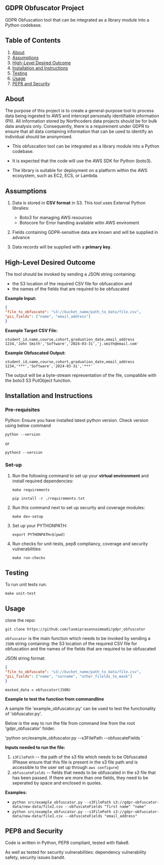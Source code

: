 ## GDPR Obfuscator Project
GDPR Obfuscation tool that can be integrated as a library module into a Python codebase.

## Table of Contents
1. [About](#about)
2. [Assumptions](#assumptions)
3. [High-Level Desired Outcome](#high-level-desired-outcome)
4. [Installation and Instructions](#installation-and-instructions)
5. [Testing](#testing)
6. [Usage](#usage)
7. [PEP8 and Security](#pep8-and-security)
 

## About
The purpose of this project is to create a general-purpose tool to process data being ingested to AWS and intercept personally identifiable information (PII). All information stored by Northcoders data projects should be for bulk data analysis only. Consequently, there is a requirement under GDPR to ensure that all data containing information that can be used to identify an individual should be anonymised.

- This obfuscation tool can be integrated as a library module into a Python codebase.

- It is expected that the code will use the AWS SDK for Python (boto3).

- The library is suitable for deployment on a platform within the AWS ecosystem, such as EC2, ECS, or Lambda.

## Assumptions 
1. Data is stored in **CSV format** in S3. This tool uses External Python libralies:
    - Boto3 for managing AWS resources
    - Botocore for Error handling available witin AWS enviroment

2. Fields containing GDPR-sensitive data are known and will be supplied in advance

3. Data records will be supplied with a **primary key**.


## High-Level Desired Outcome

The tool should be invoked by sending a JSON string containing: 
- the S3 location of the required CSV file for obfuscation and
- the names of the fields that are required to be obfuscated

**Example Input:**
```json
{
"file_to_obfuscate": "s3://bucket_name/path_to_data/file.csv",
"pii_fields": ["name", "email_address"]
}
```

**Example Target CSV File:**

```
student_id,name,course,cohort,graduation_date,email_address
1234,'John Smith','Software','2024-03-31','j.smith@email.com'
```
**Example Obfuscated Output:**

```
student_id,name,course,cohort,graduation_date,email_address
1234,'***','Software','2024-03-31','***'
```

The output will be a byte-stream representation of the file, compatible with the boto3 S3 PutObject function.

## Installation and Instructions

### Pre-requisites
Python: Ensure you have installed latest python version. Check version using below command
```
python --version 
```
or
```
python3 --version 
```

### Set-up 

1. Run the following command to set up your **virtual environment** and install required dependencies:
    ```
    make requirements

    pip install -r ./requirements.txt
    ```

2. Run this command next to set up security and coverage modules:
    ```
    make dev-setup
    ```

3. Set up your PYTHONPATH:
    ```
    export PYTHONPATH=$(pwd)
    ```

4. Run checks for unit-tests, pep8 compliancy, coverage and security vulnerabilities:
    ```
    make run-checks
    ```

## Testing 

To run unit tests run:
```
make unit-test
```

## Usage

clone the repo:
``` 
git clone https://github.com/laxmiprasannaimmadi/gdpr_obfuscator
```
`obfuscator` is the main function which needs to be invoked by sending a `JSON` string containing: 
the S3 location of the required CSV file for obfuscation and the names of the fields that are required to be obfuscated

JSON string format:
```json
{
"file_to_obfuscate": "s3://bucket_name/path_to_data/file.csv",
"pii_fields": ["name", "surname", "other_filelds_to_mask"]
}
```
```
masked_data = obfuscator(JSON)
```

**Example to test the function from commandline**

A sample file 'example_obfuscator.py' can be used to test the functionality of 'obfuscator.py'. 

Below is the way to run the file from command line from the root 'gdpr_obfuscator' folder.

'python src/example_obfuscator.py --s3FilePath <path of the s3 file in aws> --obfuscateFields <fields in the file that needs to be obfuscated>`
 
**Inputs needed to run the file:** 
1. `s3FilePath` -- the path of the s3 file which needs to be Obfuscated (Please ensure that this file is present in the s3 file path and is accessible to the user set up through `aws configure`)
2. `obfuscateFields` -- fields that needs to be obfuscated in the s3 file that has been passed. If there are more than one fields, they need to be seperated by space and enclosed in quotes. 

**Examples:**
* `python src/example_obfuscator.py --s3FilePath s3://gdpr-obfuscator-data/new-data/file2.csv --obfuscateFields "first name" "name"`
* `python src/example_obfuscator.py --s3FilePath s3://gdpr-obfuscator-data/new-data/file1.csv --obfuscateFields "email_address"`


## PEP8 and Security

Code is written in Python, PEP8 compliant, tested with flake8.

As well as tested for security vulnerabilities: dependency vulnerability safety, security issues bandit.